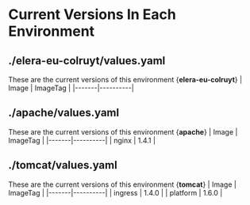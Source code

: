 # Current Versions In Each Environment
## ./elera-eu-colruyt/values.yaml
These are the current versions of this environment {**elera-eu-colruyt**}
| Image | ImageTag |
|-------|----------|
## ./apache/values.yaml
These are the current versions of this environment {**apache**}
| Image | ImageTag |
|-------|----------|
| nginx | 1.4.1 |
## ./tomcat/values.yaml
These are the current versions of this environment {**tomcat**}
| Image | ImageTag |
|-------|----------|
| ingress | 1.4.0 |
| platform | 1.6.0 |
